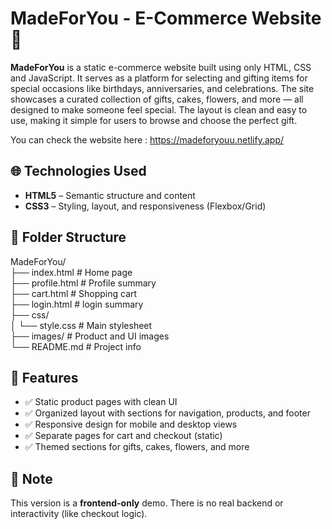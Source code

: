 # MadeForYou - E-Commerce Website 🎁

**MadeForYou** is a static e-commerce website built using only HTML, CSS and JavaScript. It serves as a platform for selecting and gifting items for special occasions like birthdays, anniversaries, and celebrations. The site showcases a curated collection of gifts, cakes, flowers, and more — all designed to make someone feel special. The layout is clean and easy to use, making it simple for users to browse and choose the perfect gift.

You can check the website here : https://madeforyouu.netlify.app/

## 🌐 Technologies Used

- **HTML5** – Semantic structure and content  
- **CSS3** – Styling, layout, and responsiveness (Flexbox/Grid)

## 📁 Folder Structure

MadeForYou/  
├── index.html              # Home page  
├── profile.html           # Profile summary  
├── cart.html               # Shopping cart  
├── login.html           # login summary  
├── css/  
│   └── style.css           # Main stylesheet  
├── images/                 # Product and UI images  
└── README.md               # Project info

## 🎯 Features

- ✅ Static product pages with clean UI  
- ✅ Organized layout with sections for navigation, products, and footer  
- ✅ Responsive design for mobile and desktop views  
- ✅ Separate pages for cart and checkout (static)  
- ✅ Themed sections for gifts, cakes, flowers, and more  

## 📌 Note
This version is a **frontend-only** demo. There is no real backend or interactivity (like checkout logic).
